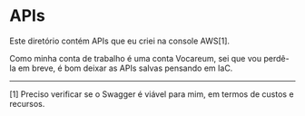 # APIs

Este diretório contém APIs que eu criei na console AWS[1].

Como minha conta de trabalho é uma conta Vocareum, sei que vou perdê-la em breve, é bom deixar as APIs salvas pensando
em IaC.

---

[1] Preciso verificar se o Swagger é viável para mim, em termos de custos e recursos.
